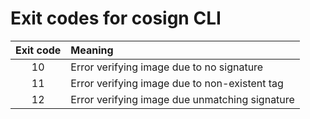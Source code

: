 # Exit codes for cosign CLI


| Exit code | Meaning |
| :----: | :---- |
| 10 | Error verifying image due to no signature|
| 11 | Error verifying image due to non-existent tag|
| 12 | Error verifying image due unmatching signature|
